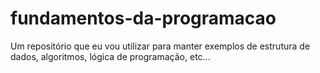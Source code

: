# fundamentos-da-programacao
Um repositório que eu vou utilizar para manter exemplos de estrutura de dados, algoritmos, lógica de programação, etc...
